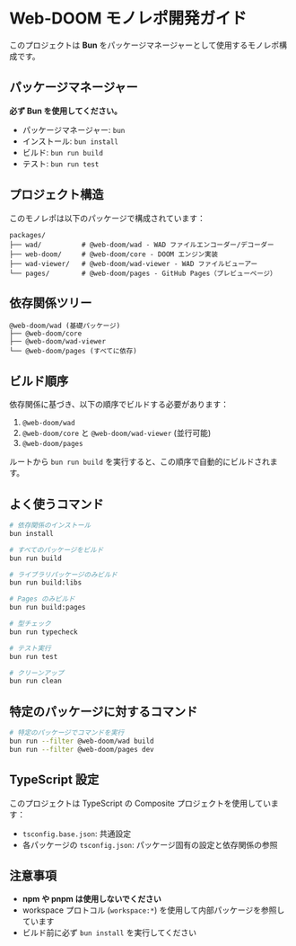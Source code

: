 # Web-DOOM モノレポ開発ガイド

このプロジェクトは **Bun** をパッケージマネージャーとして使用するモノレポ構成です。

## パッケージマネージャー

**必ず Bun を使用してください。**

- パッケージマネージャー: `bun`
- インストール: `bun install`
- ビルド: `bun run build`
- テスト: `bun run test`

## プロジェクト構造

このモノレポは以下のパッケージで構成されています：

```
packages/
├── wad/          # @web-doom/wad - WAD ファイルエンコーダー/デコーダー
├── web-doom/     # @web-doom/core - DOOM エンジン実装
├── wad-viewer/   # @web-doom/wad-viewer - WAD ファイルビューアー
└── pages/        # @web-doom/pages - GitHub Pages（プレビューページ）
```

## 依存関係ツリー

```
@web-doom/wad (基礎パッケージ)
├── @web-doom/core
├── @web-doom/wad-viewer
└── @web-doom/pages (すべてに依存)
```

## ビルド順序

依存関係に基づき、以下の順序でビルドする必要があります：

1. `@web-doom/wad`
2. `@web-doom/core` と `@web-doom/wad-viewer` (並行可能)
3. `@web-doom/pages`

ルートから `bun run build` を実行すると、この順序で自動的にビルドされます。

## よく使うコマンド

```bash
# 依存関係のインストール
bun install

# すべてのパッケージをビルド
bun run build

# ライブラリパッケージのみビルド
bun run build:libs

# Pages のみビルド
bun run build:pages

# 型チェック
bun run typecheck

# テスト実行
bun run test

# クリーンアップ
bun run clean
```

## 特定のパッケージに対するコマンド

```bash
# 特定のパッケージでコマンドを実行
bun run --filter @web-doom/wad build
bun run --filter @web-doom/pages dev
```

## TypeScript 設定

このプロジェクトは TypeScript の Composite プロジェクトを使用しています：

- `tsconfig.base.json`: 共通設定
- 各パッケージの `tsconfig.json`: パッケージ固有の設定と依存関係の参照

## 注意事項

- **npm や pnpm は使用しないでください**
- workspace プロトコル (`workspace:*`) を使用して内部パッケージを参照しています
- ビルド前に必ず `bun install` を実行してください
